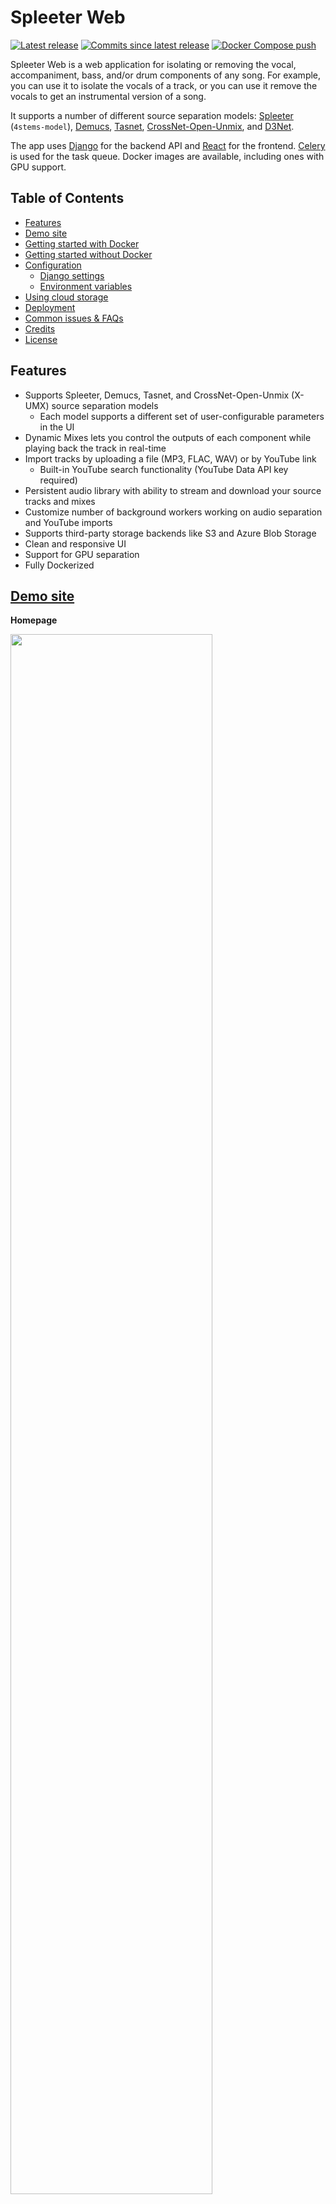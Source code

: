 # Spleeter Web
[![Latest release](https://img.shields.io/github/v/release/JeffreyCA/spleeter-web?label=latest%20release)](https://github.com/JeffreyCA/spleeter-web/releases) [![Commits since latest release](https://img.shields.io/github/commits-since/JeffreyCA/spleeter-web/latest/master?color=yellow)](https://github.com/JeffreyCA/spleeter-web/commits/master) [![Docker Compose push](https://github.com/JeffreyCA/spleeter-web/workflows/Docker%20Compose%20push/badge.svg)](https://github.com/JeffreyCA/spleeter-web/actions?query=workflow%3A%22Docker+Compose+push%22)

Spleeter Web is a web application for isolating or removing the vocal, accompaniment, bass, and/or drum components of any song. For example, you can use it to isolate the vocals of a track, or you can use it remove the vocals to get an instrumental version of a song.

It supports a number of different source separation models: [Spleeter](https://github.com/deezer/spleeter) (`4stems-model`), [Demucs](https://github.com/facebookresearch/demucs), [Tasnet](https://github.com/facebookresearch/demucs), [CrossNet-Open-Unmix](https://github.com/sony/ai-research-code/tree/master/x-umx), and [D3Net](https://github.com/sony/ai-research-code/tree/master/d3net).

The app uses [Django](https://www.djangoproject.com/) for the backend API and [React](https://reactjs.org/) for the frontend. [Celery](https://docs.celeryproject.org/en/stable/getting-started/introduction.html) is used for the task queue. Docker images are available, including ones with GPU support.

## Table of Contents

- [Features](#features)
- [Demo site](#demo-site)
- [Getting started with Docker](#getting-started-with-docker)
- [Getting started without Docker](#getting-started-without-docker)
- [Configuration](#configuration)
    - [Django settings](#django-settings)
    - [Environment variables](#environment-variables)
- [Using cloud storage](#using-cloud-storage-azure-storage-aws-s3-etc)
- [Deployment](#deployment)
- [Common issues & FAQs](#common-issues--faqs)
- [Credits](#credits)
- [License](#license)

## Features
- Supports Spleeter, Demucs, Tasnet, and CrossNet-Open-Unmix (X-UMX) source separation models
    - Each model supports a different set of user-configurable parameters in the UI
- Dynamic Mixes lets you control the outputs of each component while playing back the track in real-time
- Import tracks by uploading a file (MP3, FLAC, WAV) or by YouTube link
    - Built-in YouTube search functionality (YouTube Data API key required)
- Persistent audio library with ability to stream and download your source tracks and mixes
- Customize number of background workers working on audio separation and YouTube imports
- Supports third-party storage backends like S3 and Azure Blob Storage
- Clean and responsive UI
- Support for GPU separation
- Fully Dockerized

## [Demo site](https://jeffreyca.github.io/spleeter-web/)

**Homepage**

<img src="./screenshots/main.png" width="80%">

**Upload modal**

<img src="./screenshots/upload.png" width="45%">

**Mixer**

<img src="./screenshots/mixer.png" width="80%">

## Getting started with Docker
### Requirements
* 4 GB+ of memory (source separation is memory-intensive)
* [Docker](https://www.docker.com/) and [Docker Compose](https://docs.docker.com/compose/install/)

### Instructions
1. Clone repo:
    ```sh
    $ git clone https://github.com/JeffreyCA/spleeter-web.git
    $ cd spleeter-web
    ```
2. (Optional) Set the YouTube Data API key (for YouTube search functionality):

    You can skip this step, but you would not be able to import songs by searching with a query. You would still be able to import songs via YouTube links though.

    Create an `.env` file at the project root with the following contents:
    ```
    YOUTUBE_API_KEY=<YouTube Data API key>
    ```
3. (Optional) Setup for GPU support:
    Source separation can be accelerated with a GPU (however only NVIDIA GPUs are supported).

    1. Install NVIDIA drivers for your GPU.

    2. [Install the NVIDIA Container Toolkit.](https://docs.nvidia.com/datacenter/cloud-native/container-toolkit/install-guide.html#docker) If on Windows, refer to [this](https://docs.nvidia.com/cuda/wsl-user-guide/index.html).

    3. Verify Docker works with your GPU by running `sudo docker run --rm --gpus all nvidia/cuda:11.0-base nvidia-smi`

4. Download and run prebuilt Docker images:
    ```sh
    # For regular CPU separation
    spleeter-web$ docker-compose -f docker-compose.yml -f docker-compose.dev.yml up
    # For GPU separation
    spleeter-web$ docker-compose -f docker-compose.gpu.yml -f docker-compose.dev.yml up
    ```

    Alternatively, you can build the Docker images from source:
    ```sh
    # For regular CPU separation
    spleeter-web$ docker-compose -f docker-compose.yml -f docker-compose.build.yml -f docker-compose.dev.yml up --build
    # For GPU separation
    spleeter-web$ docker-compose -f docker-compose.gpu.yml -f docker-compose.build.gpu.yml -f docker-compose.dev.yml up --build
    ```

5. Launch **Spleeter Web**

    Navigate to [http://127.0.0.1:8000](http://127.0.0.1:8000) in your browser. Uploaded tracks and generated mixes will appear in `media/uploads` and `media/separate` respectively on your host machine.

## Getting started without Docker
**If you are on Windows, it's recommended to follow the Docker instructions above. Celery is not well-supported on Windows.**

### Requirements
* 4 GB+ of memory (source separation is memory-intensive)
* Python 3.6+ ([link](https://www.python.org/downloads/))
* Node.js 12+ ([link](https://nodejs.org/en/download/))
* Redis ([link](https://redis.io/))
* ffmpeg and ffprobe ([link](https://www.ffmpeg.org/download.html))
    * On macOS, you can install it using Homebrew or MacPorts
    * On Windows, you can follow [this guide](http://blog.gregzaal.com/how-to-install-ffmpeg-on-windows/)

### Instructions
1. Set environment variables

    **Make sure these variables are set in every terminal session prior to running the commands below.**

    ```sh
    # Unix/macOS:
    (env) spleeter-web$ export DJANGO_DEVELOPMENT=true
    (env) spleeter-web$ export YOUTUBE_API_KEY=<api key>
    # Windows:
    (env) spleeter-web$ set DJANGO_DEVELOPMENT=true
    (env) spleeter-web$ set YOUTUBE_API_KEY=<api key>
    ```
2. Create Python virtual environment
    ```sh
    spleeter-web$ python -m venv env
    # Unix/macOS:
    spleeter-web$ source env/bin/activate
    # Windows:
    spleeter-web$ .\env\Scripts\activate
    ```
3. Install Python dependencies
    ```sh
    (env) spleeter-web$ pip install -r requirements.txt
    ```
4. Install Node dependencies
    ```sh
    spleeter-web$ cd frontend
    spleeter-web/frontend$ npm install
    ```
5. Ensure Redis server is running on `localhost:6379` (needed for Celery)

    You can run it on a different host or port, but make sure to update `CELERY_BROKER_URL` and `CELERY_RESULT_BACKEND` in `settings.py`. It must be follow the format: `redis://host:port/db`.

6. Apply migrations
    ```sh
    (env) spleeter-web$ python manage.py migrate
    ````
7. Start frontend
    ```sh
    spleeter-web$ npm run dev --prefix frontend
    ```
8. Start backend in separate terminal
    ```sh
    (env) spleeter-web$ python manage.py runserver 0.0.0.0:8000
    ````

9. Start Celery workers in separate terminal

    **Unix/macOS:**
    ```sh
    # Start fast worker
    (env) spleeter-web$ celery -A api worker -l INFO -Q fast_queue -c 3

    # Start slow worker
    (env) spleeter-web$ celery -A api worker -l INFO -Q slow_queue -c 1
    ```

    This launches two Celery workers: one processes fast tasks like YouTube imports and the other processes slow tasks like source separation. The one working on fast tasks can work on 3 tasks concurrently, while the one working on slow tasks only handles a single task at a time (since it's memory-intensive). Feel free to adjust these values to your fitting.

    **Windows:**

    You'll first need to install `gevent`. Note however that you will not be able to abort in-progress tasks if using Celery on Windows.

    ```sh
    (env) spleeter-web$ pip install gevent
    ```

    ```sh
    # Start fast worker
    (env) spleeter-web$ celery -A api worker -l INFO -Q fast_queue -c 3 --pool=gevent

    # Start slow worker
    (env) spleeter-web$ celery -A api worker -l INFO -Q slow_queue -c 1 --pool=gevent
    ```

10. Launch **Spleeter Web**

    Navigate to [http://127.0.0.1:8000](http://127.0.0.1:8000) in your browser. Uploaded and mixed tracks will appear in `media/uploads` and `media/separate` respectively.

## Configuration

### Django settings

| Settings file | Description |
|---|---|
| `django_react/settings.py` | The base Django settings used when launched in non-Docker context. |
| `django_react/settings_dev.py` | Contains the **override** settings used when run in development mode (i.e. `DJANGO_DEVELOPMENT` is set). |
| `django_react/settings_docker.py` | The base Django settings used when launched using Docker. |
| `django_react/settings_docker_dev.py` | Contains the **override** settings used when run in development mode using Docker (i.e. `docker-compose.dev.yml`). |

### Environment variables
Here is a list of all the environment variables you can use to further customize Spleeter Web:

| Name | Description |
|---|---|
| `CPU_SEPARATION` | No need to set this if using Docker. Otherwise, set to `1` if you want CPU separation and `0` if you want GPU separation.
| `DJANGO_DEVELOPMENT` | Set to `true` if you want to run development build, which uses `settings_dev.py`/`settings_docker_dev.py` and runs Webpack in dev mode. |
| `APP_HOST` | Domain name or public IP of server. This is only used for production builds (i.e. when `DJANGO_DEVELOPMENT` is not set) |
| `AWS_ACCESS_KEY_ID` | AWS access key. Used when `DEFAULT_FILE_STORAGE` in `settings*.py` is set to `api.storage.S3Boto3Storage`. |
| `AWS_SECRET_ACCESS_KEY` | AWS secret access key. Used when `DEFAULT_FILE_STORAGE` in `settings*.py` is set to `api.storage.S3Boto3Storage`. |
| `AWS_STORAGE_BUCKET_NAME` | AWS S3 storage bucket name. Used when `DEFAULT_FILE_STORAGE` in `settings*.py` is set to `api.storage.S3Boto3Storage`. |
| `AWS_S3_CUSTOM_DOMAIN` | Custom domain, such as for a CDN. Used when `DEFAULT_FILE_STORAGE` in `settings*.py` is set to `api.storage.S3Boto3Storage`.|
| `AZURE_ACCOUNT_KEY` | Azure Blob account key. Used when `DEFAULT_FILE_STORAGE` in `settings*.py` is set to `api.storage.AzureStorage`. |
| `AZURE_ACCOUNT_NAME` | Azure Blob account name. Used when `DEFAULT_FILE_STORAGE` in `settings*.py` is set to `api.storage.AzureStorage`. |
| `AZURE_CONTAINER` | Azure Blob container name. Used when `DEFAULT_FILE_STORAGE` in `settings*.py` is set to `api.storage.AzureStorage`. |
| `AZURE_CUSTOM_DOMAIN` | Custom domain, such as for a CDN. Used when `DEFAULT_FILE_STORAGE` in `settings*.py` is set to `api.storage.AzureStorage`.|
| `CELERY_BROKER_URL` | Broker URL for Celery (e.g. `redis://localhost:6379/0`). |
| `CELERY_RESULT_BACKEND` | Result backend for Celery (e.g. `redis://localhost:6379/0`). |
| `CELERY_FAST_QUEUE_CONCURRENCY` | Number of concurrent YouTube import tasks Celery can process. Docker only. |
| `CELERY_SLOW_QUEUE_CONCURRENCY` | Number of concurrent source separation tasks Celery can process. Docker only. |
| `DEV_WEBSERVER_PORT` | Port that development webserver is mapped to on **host** machine. Docker only. |
| `NGINX_PORT` | Port that Nginx is mapped to on **host** machine. Docker only. |
| `YOUTUBE_API_KEY` | YouTube Data API key. |

## Using cloud storage (Azure Storage, AWS S3, etc.)

By default, **Spleeter Web** uses the local filesystem to store uploaded files and mixes. It uses [django-storages](https://django-storages.readthedocs.io/en/latest/), so you can also configure it to use other storage backends like Azure Storage or AWS S3.

To do this, edit `django_react/settings_docker.py` (if using Docker) or `django_react/settings.py` and set `DEFAULT_FILE_STORAGE` to another backend like `api.storage.S3Boto3Storage` or `api.storage.AzureStorage`.

Then, set the following environment variables (`.env` if using Docker), depending on which backend you're using:

**AWS S3:**
- `AWS_ACCESS_KEY_ID`
- `AWS_SECRET_ACCESS_KEY`
- `AWS_STORAGE_BUCKET_NAME`

**Azure Storage:**
- `AZURE_ACCOUNT_KEY`
- `AZURE_ACCOUNT_NAME`
- `AZURE_CONTAINER`

### CORS

To play back a dynamic mix, you may need to configure your storage service's CORS settings to allow the `Access-Control-Allow-Origin` header.

## Deployment
**Spleeter Web** can be deployed on a VPS or a cloud server such as Azure VMs, AWS EC2, DigitalOcean, etc. Deploying to cloud container services like ECS is not yet supported out of the box.

1. Clone this git repo
    ```sh
    $ git clone https://github.com/JeffreyCA/spleeter-web.git
    $ cd spleeter-web
    ```

2. Configure your storage provider in `django_react/settings_docker.py`. Set `DEFAULT_FILE_STORAGE` to one of: `api.storage.AzureStorage`, `api.storage.S3Boto3Storage`, or `api.storage.FileSystemStorage` (for hosting on Azure, AWS, or locally).

    If self-hosting, update `docker-compose.prod.selfhost.yml` and replace `/path/to/media` with the path where media files should be stored on the server.

3. In `spleeter-web`, create an `.env` file with the production environment variables

    `.env` file:
    ```
    APP_HOST=<domain name or public IP of server>
    AWS_ACCESS_KEY_ID=<access key id>                 # Optional
    AWS_SECRET_ACCESS_KEY=<secret key>                # Optional
    AWS_STORAGE_BUCKET_NAME=<bucket name>             # Optional
    AWS_S3_CUSTOM_DOMAIN=<custom domain>              # Optional
    AZURE_ACCOUNT_KEY=<account key>                   # Optional
    AZURE_ACCOUNT_NAME=<account name>                 # Optional
    AZURE_CONTAINER=<container name>                  # Optional
    AZURE_CUSTOM_DOMAIN=<custom domain>               # Optional
    CELERY_FAST_QUEUE_CONCURRENCY=<concurrency count> # Optional (default = 3)
    CELERY_SLOW_QUEUE_CONCURRENCY=<concurrency count> # Optional (default = 1)
    NGINX_PORT=<webserver port>                       # Optional (default = 80)
    YOUTUBE_API_KEY=<youtube api key>                 # Optional
    ```

    These values are referenced in `django_react/settings_docker.py` and `docker-compose.yml`, so you can also edit those files directly to set your production settings.

4. Build and start production containers

    **To enable GPU separation, substitute below `docker-compose.yml` and `docker-compose.build.yml` for `docker-compose.gpu.yml` and `docker-compose.build.gpu.yml` respectively.**

    If you are self-hosting media files:
    ```sh
    # Use prebuilt images
    spleeter-web$ sudo docker-compose -f docker-compose.yml -f docker-compose.prod.yml -f docker-compose.prod.selfhost.yml up -d
    # Or build from source
    spleeter-web$ sudo docker-compose -f docker-compose.yml -f docker-compose.build.yml -f docker-compose.prod.yml -f docker-compose.prod.selfhost.yml up --build -d
    ```

    Otherwise if using a storage provider:
    ```sh
    # Use prebuilt images
    spleeter-web$ sudo docker-compose -f docker-compose.yml -f docker-compose.prod.yml up -d
    # Or build from source
    spleeter-web$ sudo docker-compose -f docker-compose.yml -f docker-compose.build.yml -f docker-compose.prod.yml up --build -d
    ```

4. Access **Spleeter Web** at whatever you set `APP_HOST` to. Note that it will be running on port 80, not 8000.

## [Common issues & FAQs](https://github.com/JeffreyCA/spleeter-web/wiki/Common-issues-&-FAQs)

## Credits
Special thanks to:

* [tone.js](https://github.com/Tonejs/Tone.js/)
* [youtube-dl](https://github.com/ytdl-org/youtube-dl)
* [react-dropzone-uploader](https://github.com/fortana-co/react-dropzone-uploader)
* [react-music-player](https://github.com/lijinke666/react-music-player)

And to all the researchers and devs behind the supported source separation models:

* [Spleeter](https://github.com/deezer/spleeter)
* [Demucs/Tasnet](https://github.com/facebookresearch/demucs)
* [CrossNet-Open-Unmix](https://github.com/sony/ai-research-code/tree/master/x-umx)
* [D3Net](https://github.com/sony/ai-research-code/tree/master/d3net)

Turntable icon made from [Icon Fonts](https://www.onlinewebfonts.com/icon/497039) is licensed by CC BY 3.0.

## License
[MIT](./LICENSE)

